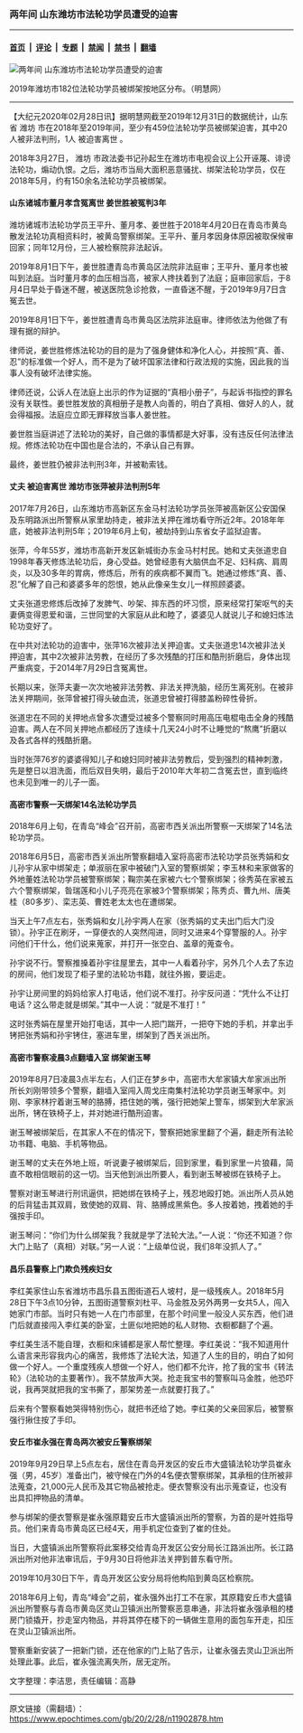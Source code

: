 ### 两年间 山东潍坊市法轮功学员遭受的迫害

---

#### [首页](../../../..?n11902878) &nbsp;|&nbsp; [评论](../../../../../epoch-comment?n11902878) &nbsp;|&nbsp; [专题](../../../../../epoch-special?n11902878) &nbsp;|&nbsp; [禁闻](../../../../../epoch-news?n11902878) &nbsp;|&nbsp; [禁书](../../../../../books?n11902878) &nbsp;|&nbsp; [翻墙](https://github.com/gfw-breaker/nogfw/blob/master/README.md?n11902878)


<div><img alt="两年间 山东潍坊市法轮功学员遭受的迫害" class="attachment-djy_600_400 size-djy_600_400 wp-post-image" src="https://i.epochtimes.com/assets/uploads/2020/02/2020-2-26-203452-3-600x400.jpg"/>
<div class="caption">
 <p>
  2019年潍坊市182位法轮功学员被绑架按地区分布。（明慧网）
 </p>
</div></div><hr/><div class="post_content" id="artbody" itemprop="articleBody">
 <!-- article content begin -->
 <p>
  【大纪元2020年02月28日讯】据明慧网截至2019年12月31日的数据统计，山东省
  <ok href="https://www.epochtimes.com/gb/tag/%E6%BD%8D%E5%9D%8A.html">
   潍坊
  </ok>
  市在2018年至2019年间，至少有459位法轮功学员被绑架迫害，其中20人被非法判刑，1人
  <ok href="https://www.epochtimes.com/gb/tag/%E8%A2%AB%E8%BF%AB%E5%AE%B3%E7%A6%BB%E4%B8%96.html">
   被迫害离世
  </ok>
  。
 </p>
 <p>
  2018年3月27日，
  <ok href="https://www.epochtimes.com/gb/tag/%E6%BD%8D%E5%9D%8A.html">
   潍坊
  </ok>
  市政法委书记孙起生在潍坊市电视会议上公开诬蔑、诽谤法轮功，煽动仇恨。之后，潍坊市当局大面积恶意骚扰、绑架法轮功学员，仅在2018年5月，约有150余名法轮功学员被绑架。
 </p>
 <h4>
  <b>
   山东诸城市董月孝含冤离世 姜世胜被冤判3年
  </b>
 </h4>
 <p>
  潍坊诸城市法轮功学员王平升、董月孝、姜世胜于2018年4月20日在青岛市黄岛散发法轮功真相资料时，被黄岛警察绑架。王平升、董月孝因身体原因被取保候审回家；同年12月份，三人被检察院非法起诉。
 </p>
 <p>
  2019年8月1日下午，姜世胜遭青岛市黄岛区法院非法庭审；王平升、董月孝也被叫到法庭。当时董月孝的血压相当高，被家人搀扶着到了法庭；庭审回家后，于8月4日早处于昏迷不醒，被送医院急诊抢救，一直昏迷不醒，于2019年9月7日含冤去世。
 </p>
 <p>
  2019年8月1日下午，姜世胜遭青岛市黄岛区法院非法庭审。律师依法为他做了有理有据的辩护。
 </p>
 <p>
  律师说，姜世胜修炼法轮功的目的是为了强身健体和净化人心，并按照“真、善、忍”的标准做一个好人，而不是为了破坏国家法律和行政法规的实施，因此我的当事人没有破坏法律实施。
 </p>
 <p>
  律师还说，公诉人在法庭上出示的作为证据的“真相小册子”，与起诉书指控的罪名没有关联性。姜世胜发放的真相册子是教人向善的，明白了真相、做好人的人，就会得福报。法庭应立即无罪释放当事人姜世胜。
 </p>
 <p>
  姜世胜当庭讲述了法轮功的美好，自己做的事情都是大好事，没有违反任何法律法规。修炼法轮功在中国也是合法的，不承认自己有罪。
 </p>
 <p>
  最终，姜世胜仍被非法判刑3年，并被勒索钱。
 </p>
 <h4>
  <b>
   丈夫
   <ok href="https://www.epochtimes.com/gb/tag/%E8%A2%AB%E8%BF%AB%E5%AE%B3%E7%A6%BB%E4%B8%96.html">
    被迫害离世
   </ok>
   潍坊市张萍被非法判刑5年
  </b>
 </h4>
 <p>
  2017年7月26日，山东潍坊市高新区东金马村法轮功学员张萍被高新区公安国保及东明路派出所警察从家里劫持走，被非法关押在潍坊看守所近2年。2018年年底，她被非法判刑5年；2019年6月上旬，被劫持到山东省女子监狱迫害。
 </p>
 <p>
  张萍，今年55岁，潍坊市高新开发区新城街办东金马村村民。她和丈夫张道忠自1998年春天修炼法轮功后，身心受益。她曾经患有大脑供血不足、妇科病、肩周炎，以及30多年的胃病，修炼后，所有的疾病都不翼而飞。她通过修炼“真、善、忍”化解了自己和婆婆多年的怨恨，她从此像亲生女儿一样照顾婆婆。
 </p>
 <p>
  丈夫张道忠修炼后改掉了发脾气、吵架、摔东西的坏习惯，原来经常打架呕气的夫妻俩变得恩爱和谐，三世同堂的大家庭从此和睦了，婆婆见人就说儿子和媳妇炼法轮功变好了。
 </p>
 <p>
  在中共对法轮功的迫害中，张萍16次被非法关押迫害。丈夫张道忠14次被非法关押迫害，其中2次被非法劳教，在经历了多次残酷的打压和酷刑折磨后，身体出现严重病变，于2014年7月29日含冤离世。
 </p>
 <p>
  长期以来，张萍夫妻一次次地被非法劳教、非法关押洗脑，经历生离死别。在被非法关押期间，张萍曾被打得头破血流，张道忠曾被打得膝盖粉碎性骨折。
 </p>
 <p>
  张道忠在不同的关押地点曾多次遭受过被多个警察同时用高压电棍电击全身的残酷迫害。两人在不同关押地点都经历了连续十几天24小时不让睡觉的“熬鹰”折磨以及各式各样的残酷折磨。
 </p>
 <p>
  当时张萍76岁的婆婆得知儿子和媳妇同时被非法劳教后，受到强烈的精神刺激，先是整日以泪洗面，而后双目失明，最后于2010年大年初二含冤去世，直到临终也未见到唯一的儿子一面。
 </p>
 <h4>
  <b>
   高密市警察一天绑架14名法轮功学员
  </b>
 </h4>
 <p>
  2018年6月上旬，在青岛“峰会”召开前，高密市西关派出所警察一天绑架了14名法轮功学员。
 </p>
 <p>
  2018年6月5日，高密市西关派出所警察翻墙入室将高密市法轮功学员张秀娟和女儿孙宇从家中绑架走；单淑丽在家中被破门入室的警察绑架；李玉林和来家做客的外地董姓法轮功学员被警察绑架；鞠宗美在家被六七个警察绑架；徐秀英在家被五六个警察绑架，昝瑞莲和小儿子亮亮在家被3个警察绑架；陈秀贞、曹九州、唐美桂（80多岁）、栾志英、曹姓老太太也在遭绑架。
 </p>
 <p>
  当天上午7点左右，张秀娟和女儿孙宇两人在家（张秀娟的丈夫出门后大门没锁）。孙宇正在刷牙，一穿便衣的人突然闯进，同时又进来4个穿警服的人。孙宇问他们干什么，他们说来蒐家，并打开一张空白、盖章的蒐查令。
 </p>
 <p>
  孙宇说不行。警察推搡着孙宇往屋里去，其中一人看着孙宇，另外几个人去了东边的房间，他们发现了柜子里的法轮功书籍，就往外搬，要运走。
 </p>
 <p>
  孙宇让房间里的妈妈给家人打电话，他们说不准打。孙宇反问道：“凭什么不让打电话？这么带走就是绑架。”其中一人说：“就是不准打！”
 </p>
 <p>
  这时张秀娟在屋里开始打电话，其中一人把门踹开，一把夺下她的手机，并拿出手铐把张秀娟和孙宇铐住，塞进车里，绑架到了西关派出所。
 </p>
 <h4>
  <b>
   高密市警察凌晨3点翻墙入室 绑架谢玉琴
  </b>
 </h4>
 <p>
  2019年8月7日凌晨3点半左右，人们正在梦乡中，高密市大牟家镇大牟家派出所所长刘刚带领多个警察，翻墙入室闯入周戈庄南集村法轮功学员谢玉琴家中。刘刚、李家林拧着谢玉琴的胳膊，捂住她的嘴，强行把她架上警车，绑架到大牟家派出所，铐在铁椅子上，并对她进行酷刑迫害。
 </p>
 <p>
  谢玉琴被绑架后，在其家人不在的情况下，警察把她家里翻了个遍，翻走所有法轮功书籍、电脑、手机等物品。
 </p>
 <p>
  谢玉琴的丈夫在外地上班，听说妻子被绑架后，回到家里，看到家里一片狼藉，简直不敢相信眼前的这一切。当天他到派出所要人，看到谢玉琴被绑在铁椅子上。
 </p>
 <p>
  警察对谢玉琴进行刑讯逼供，把她绑在铁椅子上，残忍地殴打她。派出所人员从她的后背猛击其双肩，致使她的双肩、背、胳膊成黑紫色。多人按着她，拽着她的手强按手印。
 </p>
 <p>
  谢玉琴问：“你们为什么绑架我？我就是学了法轮大法。”一人说：“你还不知道？你大门上贴了（真相）对联。”另一人说：“上级单位说，我们8年没抓人了。”
 </p>
 <h4>
  <b>
   昌乐县警察上门欺负残疾妇女
  </b>
 </h4>
 <p>
  李红美家住山东省潍坊市昌乐县五图街道石人坡村，是一级残疾人。2018年5月28日下午3点10分钟，五图街道警察刘杜平、马金胜及另外两男一女共5人，闯入她家门市部。当时只有她一人在门市部里，在那个时间里一般没人买东西，他们进门后就直接闯入李红美的卧室，土匪似地把她的私人财物、衣橱都翻了个遍。
 </p>
 <p>
  李红美生活不能自理，衣橱和床铺都是家人帮忙整理。李红美说：“我不知道用什么语言来形容我内心的痛苦，我修炼了法轮大法，知道了人生的目的，明白了如何做一个好人。一个重度残疾人想做一个好人，他们都不允许，抢了我的宝书《转法轮》（法轮功的主要著作）。我不禁放声大哭。抢走我宝书的警察叫马金胜，他恐吓说，我再哭就把我的宝书撕了，那架势差一点就要打我了。”
 </p>
 <p>
  后来有个警察看她哭得特别伤心，就把书还给了她。李红美的父亲回家后，被警察强行揪住按了手印。
 </p>
 <h4>
  <b>
   安丘市崔永强在青岛两次被安丘警察绑架
  </b>
 </h4>
 <p>
  2019年9月29日早上5点左右，居住在青岛开发区的安丘市大盛镇法轮功学员崔永强（男，45岁）准备出门，被守候在门外的4名便衣警察绑架，其承租的住所被非法蒐查，21,000元人民币及其它物品被抢走。便衣警察没有出示蒐查证，也没有出具扣押物品的清单。
 </p>
 <p>
  参与绑架的便衣警察是崔永强原籍安丘市大盛镇派出所的警察，为首的是叶姓指导员。他们来青岛市黄岛区已经4天，用手机定位查到了崔的住处。
 </p>
 <p>
  当日，大盛镇派出所警察将此案移交给青岛开发区公安分局长江路派出所。长江路派出所对他非法审讯后，于9月30日将他非法关押到普东看守所。
 </p>
 <p>
  2019年10月30日下午，青岛开发区公安分局将他构陷到黄岛区检察院。
 </p>
 <p>
  2018年6月上旬，青岛“峰会”之前，崔永强外出打工不在家，其原籍安丘市大盛镇派出所警察与青岛市黄岛区灵山卫镇派出所警察恶意串通，非法将崔永强承租的楼房门锁撬开，抄走室内物品，并将其停在楼下的一辆做生意用的面包车开走，扣压在灵山卫镇派出所。
 </p>
 <p>
  警察重新安装了一把新门锁，还在他家的门上贴了告示，让崔永强去灵山卫派出所处理此事。此后，崔永强流离失所，居无定所。
 </p>
 <p>
  文字整理：李洁思，责任编辑：高静
 </p>
 <!-- article content end -->
 <div id="below_article_ad">
 </div>
</div>


---

原文链接（需翻墙）：https://www.epochtimes.com/gb/20/2/28/n11902878.htm